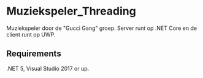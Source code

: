 # Muziekspeler_Threading
Muziekspeler door de "Gucci Gang" groep. Server runt op .NET Core en de client runt op UWP.

## Requirements
.NET 5, Visual Studio 2017 or up.